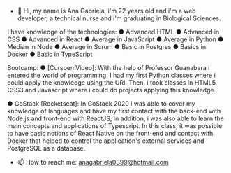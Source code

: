 - 👋 Hi, my name is Ana Gabriela, i'm 22 years old and i'm a web developer, a technical nurse and i'm graduating in Biological Sciences.

I have knowledge of the technologies:
● Advanced HTML
● Advanced in CSS
● Advanced in React
● Average in JavaScript
● Average in Python
● Median in Node
● Average in Scrum
● Basic in Postgres
● Basics in Docker
● Basic in TypeScript

Bootcamp:
● [CursoemVideo]:
With the help of Professor Guanabara i entered the world of programming. I had my first Python classes where i could apply the knowledge using the URI. Then, i took classes in HTML5, CSS3 and Javascript where i could do projects applying this knowledge.

● GoStack [Rocketseat]:
In GoStack 2020 i was able to cover my knowledge of languages and have my first contact with the back-end with Node.js and front-end with ReactJS, in addition, i was also able to learn the main concepts and applications of Typescript. In this class, it was possible to have basic notions of React Native on the front-end and contact with Docker that helped to control the application's external services and PostgreSQL as a database.

- 📫 How to reach me: anagabriela0399@hotmail.com

